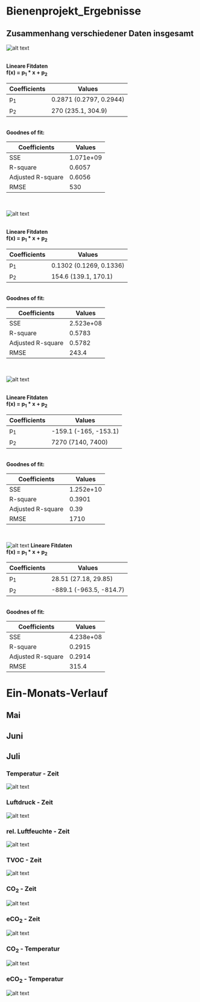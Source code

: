# Bienenprojekt_Ergebnisse

## Zusammenhang verschiedener Daten insgesamt 

![alt text](https://github.com/bassi23/Bienenprojekt_Ergebnisse/blob/master/CO2_eCO2_gesamt.jpg)

<br>
<b> Lineare Fitdaten </b><br>
<b> f(x) = p<sub>1</sub> * x + p<sub>2</sub> </b> <br>

| Coefficients  | Values |
| ------------- | ------------- |
| p<sub>1</sub>  | 0.2871 (0.2797, 0.2944)|
| p<sub>2</sub>  | 270  (235.1, 304.9)|

<br>
<b>Goodnes of fit: </b> <br>

| Coefficients  | Values |
| ------------- | ------------- |
| SSE  |1.071e+09|
| R-square  | 0.6057|
| Adjusted R-square  | 0.6056|
| RMSE  | 530|
<br>




![alt text](https://github.com/bassi23/Bienenprojekt_Ergebnisse/blob/master/TVOC_CO2_gesamt.jpg)

<br>
<b> Lineare Fitdaten </b><br>
<b> f(x) = p<sub>1</sub> * x + p<sub>2</sub> </b> <br>

| Coefficients  | Values |
| ------------- | ------------- |
| p<sub>1</sub>  |0.1302  (0.1269, 0.1336)|
| p<sub>2</sub>  |154.6  (139.1, 170.1)|

<br>
<b>Goodnes of fit: </b> <br>

| Coefficients  | Values |
| ------------- | ------------- |
| SSE  |2.523e+08|
| R-square  |0.5783|
| Adjusted R-square  | 0.5782|
| RMSE  | 243.4|
<br>


![alt text](https://github.com/bassi23/Bienenprojekt_Ergebnisse/blob/master/CO2_TemperaturKontrolle_gesamt.jpg)

<br>
<b> Lineare Fitdaten </b><br>
<b> f(x) = p<sub>1</sub> * x + p<sub>2</sub> </b> <br>

| Coefficients  | Values |
| ------------- | ------------- |
| p<sub>1</sub>  | -159.1  (-165, -153.1)|
| p<sub>2</sub>  |7270  (7140, 7400)|

<br>
<b>Goodnes of fit: </b> <br>

| Coefficients  | Values |
| ------------- | ------------- |
| SSE  |1.252e+10|
| R-square  |0.3901|
| Adjusted R-square  | 0.39|
| RMSE  | 1710|
<br>



![alt text](https://github.com/bassi23/Bienenprojekt_Ergebnisse/blob/master/TVOC_luftfeuchte_gesamt.jpg)
<b> Lineare Fitdaten </b><br>
<b> f(x) = p<sub>1</sub> * x + p<sub>2</sub> </b> <br>

| Coefficients  | Values |
| ------------- | ------------- |
| p<sub>1</sub>  | 28.51  (27.18, 29.85)|
| p<sub>2</sub>  | -889.1  (-963.5, -814.7)|
<br>
<b>Goodnes of fit: </b> <br>

| Coefficients  | Values |
| ------------- | ------------- |
| SSE  |4.238e+08|
| R-square  | 0.2915|
| Adjusted R-square  | 0.2914|
| RMSE  | 315.4|



# Ein-Monats-Verlauf

## Mai

## Juni

## Juli

### Temperatur - Zeit
![alt text](https://github.com/bassi23/Bienenprojekt_Ergebnisse/blob/master/Temperatur_July.jpg)

### Luftdruck - Zeit
![alt text](https://github.com/bassi23/Bienenprojekt_Ergebnisse/blob/master/Luftdruck_July.jpg)
### rel. Luftfeuchte - Zeit
![alt text](https://github.com/bassi23/Bienenprojekt_Ergebnisse/blob/master/Luftfeuchte_July.jpg)
### TVOC - Zeit
![alt text](https://github.com/bassi23/Bienenprojekt_Ergebnisse/blob/master/TVOC_July.jpg)
### CO<sub>2</sub> - Zeit
![alt text](https://github.com/bassi23/Bienenprojekt_Ergebnisse/blob/master/CO2_July.jpg)
### eCO<sub>2</sub> - Zeit
![alt text](https://github.com/bassi23/Bienenprojekt_Ergebnisse/blob/master/eCO2_July.jpg)
### CO<sub>2</sub> - Temperatur
![alt text](https://github.com/bassi23/Bienenprojekt_Ergebnisse/blob/master/CO2_Temperatur_July.jpg)
### eCO<sub>2</sub> - Temperatur

![alt text](https://github.com/bassi23/Bienenprojekt_Ergebnisse/blob/master/eCO2_Temperatur.jpg)
